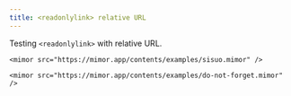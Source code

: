 ```yaml
---
title: <readonlylink> relative URL
---
```


Testing `<readonlylink>` with relative URL.

```
<mimor src="https://mimor.app/contents/examples/sisuo.mimor" />
```

<mimor src="https://mimor.app/contents/examples/sisuo.mimor" />

```
<mimor src="https://mimor.app/contents/examples/do-not-forget.mimor" />
```

<mimor src="https://mimor.app/contents/examples/do-not-forget.mimor" />
